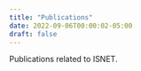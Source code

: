 ```yaml
---
title: "Publications"
date: 2022-09-06T00:00:02-05:00
draft: false
---
```


Publications related to ISNET.
